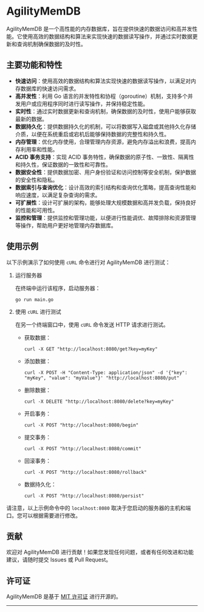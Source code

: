 # AgilityMemDB

AgilityMemDB 是一个高性能的内存数据库，旨在提供快速的数据访问和高并发性能。它使用高效的数据结构和算法来实现快速的数据读写操作，并通过实时数据更新和查询机制确保数据的及时性。

## 主要功能和特性

- **快速访问**：使用高效的数据结构和算法实现快速的数据读写操作，以满足对内存数据库的快速访问需求。
- **高并发性**：利用 Go 语言的并发特性和协程（goroutine）机制，支持多个并发用户或应用程序同时进行读写操作，并保持稳定性能。
- **实时性**：通过实时数据更新和查询机制，确保数据的及时性，使用户能够获取最新的数据。
- **数据持久化**：提供数据持久化的机制，可以将数据写入磁盘或其他持久化存储介质，以便在系统重启或宕机后能够保持数据的完整性和持久性。
- **内存管理**：优化内存使用，合理管理内存资源，避免内存溢出和浪费，提高内存利用率和性能。
- **ACID 事务支持**：实现 ACID 事务特性，确保数据的原子性、一致性、隔离性和持久性，保证数据的一致性和可靠性。
- **数据安全性**：提供数据加密、用户身份验证和访问控制等安全机制，保护数据的安全性和隐私。
- **数据索引与查询优化**：设计高效的索引结构和查询优化策略，提高查询性能和响应速度，以满足复杂查询的需求。
- **可扩展性**：设计可扩展的架构，能够处理大规模数据和高并发负载，保持良好的性能和可用性。
- **监控和管理**：提供监控和管理功能，以便进行性能调优、故障排除和资源管理等操作，帮助用户更好地管理内存数据库。

## 使用示例

以下示例演示了如何使用 `cURL` 命令进行对 AgilityMemDB 进行测试：

1. 运行服务器

   在终端中运行该程序，启动服务器：

   ```shell
   go run main.go
   ```

2. 使用 `cURL` 进行测试

   在另一个终端窗口中，使用 `cURL` 命令发送 HTTP 请求进行测试。

   - 获取数据：

     ```shell
     curl -X GET "http://localhost:8080/get?key=myKey"
     ```

   - 添加数据：

     ```shell
     curl -X POST -H "Content-Type: application/json" -d '{"key": "myKey", "value": "myValue"}' "http://localhost:8080/put"
     ```

   - 删除数据：

     ```shell
     curl -X DELETE "http://localhost:8080/delete?key=myKey"
     ```

   - 开启事务：

     ```shell
     curl -X POST "http://localhost:8080/begin"
     ```

   - 提交事务：

     ```shell
     curl -X POST "http://localhost:8080/commit"
     ```

   - 回滚事务：

     ```shell
     curl -X POST "http://localhost:8080/rollback"
     ```

   - 数据持久化：

     ```shell
     curl -X POST "http://localhost:8080/persist"
     ```

请注意，以上示例命令中的 `localhost:8080` 取决于您启动的服务器的主机和端口。您可以根据需要进行修改。

## 贡献

欢迎对 AgilityMemDB 进行贡献！如果您发现任何问题，或者有任何改进和功能建议，请随时提交 Issues 或 Pull Request。

## 许可证

AgilityMemDB 是基于 [MIT 许可证](https://opensource.org/licenses/MIT) 进行开源的。

---